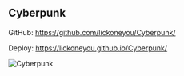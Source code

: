 ## Cyberpunk

GitHub: https://github.com/lickoneyou/Cyberpunk/

Deploy: https://lickoneyou.github.io/Cyberpunk/

![Cyberpunk](https://lickoneyou.github.io/CV/images/projects/cyberpunk.png)
